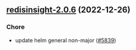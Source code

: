 

## [redisinsight-2.0.6](https://github.com/truecharts/charts/compare/redisinsight-2.0.5...redisinsight-2.0.6) (2022-12-26)

### Chore

- update helm general non-major ([#5839](https://github.com/truecharts/charts/issues/5839))
  
  